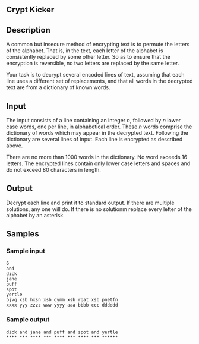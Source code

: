 Crypt Kicker
------------

## Description

A common but insecure method of encrypting text is to permute the letters of the alphabet. That is, in the text, each letter of the alphabet is consistently replaced by some other letter. So as to ensure that the encryption is reversible, no two letters are replaced by the same letter.

Your task is to decrypt several encoded lines of text, assuming that each line uses a different set of replacements, and that all words in the decrypted text are from a dictionary of known words.

## Input

The input consists of a line containing an integer *n*, followed by *n* lower case words, one per line, in alphabetical order. These *n* words comprise the dictionary of words which may appear in the decrypted text. Following the dictionary are several lines of input. Each line is encrypted as described above.

There are no more than 1000 words in the dictionary. No word exceeds 16 letters. The encrypted lines contain only lower case letters and spaces and do not exceed 80 characters in length.

## Output

Decrypt each line and print it to standard output. If there are multiple solutions, any one will do. If there is no solutionm replace every letter of the alphabet by an asterisk.

## Samples

### Sample input

```
6
and
dick
jane
puff
spot
yertle
bjvg xsb hxsn xsb qymm xsb rqat xsb pnetfn
xxxx yyy zzzz www yyyy aaa bbbb ccc dddddd
```

### Sample output

```
dick and jane and puff and spot and yertle
**** *** **** *** **** *** **** *** ******
```
